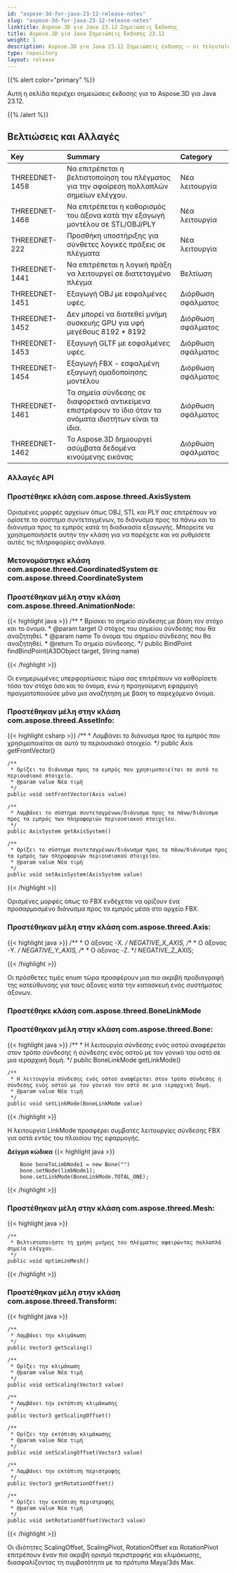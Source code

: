 ```yaml
---
id: "aspose-3d-for-java-23-12-release-notes"
slug: "aspose-3d-for-java-23-12-release-notes"
linktitle: Aspose.3D για Java 23.12 Σημειώσεις Έκδοσης
title: Aspose.3D για Java Σημειώσεις Έκδοσης 23.12
weight: 1
description: Aspose.3D για Java 23.12 Σημειώσεις έκδοσης – οι τελευταίες ενημερώσεις και διορθώσεις.
type: repository
layout: release
---
```


{{% alert color="primary" %}}

Αυτή η σελίδα περιέχει σημειώσεις έκδοσης για το Aspose.3D για Java 23.12.

{{% /alert %}}
## **Βελτιώσεις και Αλλαγές**

|**Key**|**Summary**|**Category**|
| :- | :- | :- |
| THREEDNET-1458 | Να επιτρέπεται η βελτιστοποίηση του πλέγματος για την αφαίρεση πολλαπλών σημείων ελέγχου. | Νέα λειτουργία |
| THREEDNET-1468 | Να επιτρέπεται η καθορισμός του άξονα κατά την εξαγωγή μοντέλου σε STL/OBJ/PLY | Νέα λειτουργία |
| THREEDNET-222 | Προσθήκη υποστήριξης για σύνθετες λογικές πράξεις σε πλέγματα | Νέα λειτουργία |
| THREEDNET-1441 | Να επιτρέπεται η λογική πράξη να λειτουργεί σε διατεταγμένο πλέγμα | Βελτίωση |
| THREEDNET-1451 | Εξαγωγή OBJ με εσφαλμένες υφές. | Διόρθωση σφάλματος |
| THREEDNET-1452 | Δεν μπορεί να διατεθεί μνήμη συσκευής GPU για υφή μεγέθους 8192 * 8192 | Διόρθωση σφάλματος |
| THREEDNET-1453 | Εξαγωγή GLTF με εσφαλμένες υφές. | Διόρθωση σφάλματος |
| THREEDNET-1454 | Εξαγωγή FBX - εσφαλμένη εξαγωγή ομαδοποίησης μοντέλου | Διόρθωση σφάλματος |
| THREEDNET-1461 | Τα σημεία σύνδεσης σε διαφορετικά αντικείμενα επιστρέφουν το ίδιο όταν τα ονόματα ιδιοτήτων είναι τα ίδια. | Διόρθωση σφάλματος |
| THREEDNET-1462 | Το Aspose.3D δημιουργεί ασύμβατα δεδομένα κινούμενης εικόνας | Διόρθωση σφάλματος |



### Αλλαγές API

### Προστέθηκε κλάση **com.aspose.threed.AxisSystem**
Ορισμένες μορφές αρχείων όπως OBJ, STL και PLY σας επιτρέπουν να ορίσετε το σύστημα συντεταγμένων, το διάνυσμα προς τα πάνω και το διάνυσμα προς τα εμπρός κατά τη διαδικασία εξαγωγής. Μπορείτε να χρησιμοποιήσετε αυτήν την κλάση για να παρέχετε και να ρυθμίσετε αυτές τις πληροφορίες ανάλογα.

### Μετονομάστηκε κλάση **com.aspose.threed.CoordinatedSystem** σε **com.aspose.threed.CoordinateSystem**

### Προστέθηκαν μέλη στην κλάση **com.aspose.threed.AnimationNode**:

{{< highlight java >}}
    /**
     * Βρίσκει το σημείο σύνδεσης με βάση τον στόχο και το όνομα.
     * @param target Ο στόχος του σημείου σύνδεσης που θα αναζητηθεί.
     * @param name Το όνομα του σημείου σύνδεσης που θα αναζητηθεί.
     * @return Το σημείο σύνδεσης.
     */
    public BindPoint findBindPoint(A3DObject target, String name)

{{< /highlight >}}

Οι ενημερωμένες υπερφορτώσεις τώρα σας επιτρέπουν να καθορίσετε τόσο τον στόχο όσο και το όνομα, ενώ η προηγούμενη εφαρμογή πραγματοποιούσε μόνο μια αναζήτηση με βάση το παρεχόμενο όνομα.


### Προστέθηκαν μέλη στην κλάση **com.aspose.threed.AssetInfo**:

{{< highlight csharp >}}
    /**
     * Λαμβάνει το διάνυσμα προς τα εμπρός που χρησιμοποιείται σε αυτό το περιουσιακό στοιχείο.
     */
    public Axis getFrontVector()
    
    /**
     * Ορίζει το διάνυσμα προς τα εμπρός που χρησιμοποιείται σε αυτό το περιουσιακό στοιχείο.
     * @param value Νέα τιμή
     */
    public void setFrontVector(Axis value)
    
    /**
     * Λαμβάνει το σύστημα συντεταγμένων/διάνυσμα προς τα πάνω/διάνυσμα προς τα εμπρός των πληροφοριών περιουσιακού στοιχείου.
     */
    public AxisSystem getAxisSystem()
    
    /**
     * Ορίζει το σύστημα συντεταγμένων/διάνυσμα προς τα πάνω/διάνυσμα προς τα εμπρός των πληροφοριών περιουσιακού στοιχείου.
     * @param value Νέα τιμή
     */
    public void setAxisSystem(AxisSystem value)

{{< /highlight >}}


Ορισμένες μορφές όπως το FBX ενδέχεται να ορίζουν ένα προσαρμοσμένο διάνυσμα προς τα εμπρός μέσα στο αρχείο FBX.


### Προστέθηκαν μέλη στην κλάση **com.aspose.threed.Axis**:

{{< highlight java >}}
    /**
     * Ο άξονας -X.
     */
    NEGATIVE_X_AXIS,
    /**
     * Ο άξονας -Y.
     */
    NEGATIVE_Y_AXIS,
    /**
     * Ο άξονας -Z.
     */
    NEGATIVE_Z_AXIS;

{{< /highlight >}}

Οι πρόσθετες τιμές enum τώρα προσφέρουν μια πιο ακριβή προδιαγραφή της κατεύθυνσης για τους άξονες κατά την κατασκευή ενός συστήματος άξονων.



### Προστέθηκε κλάση **com.aspose.threed.BoneLinkMode**
### Προστέθηκαν μέλη στην κλάση **com.aspose.threed.Bone**:

{{< highlight java >}}
    /**
     * Η λειτουργία σύνδεσης ενός οστού αναφέρεται στον τρόπο σύνδεσης ή σύνδεσης ενός οστού με τον γονικό του οστό σε μια ιεραρχική δομή.
     */
    public BoneLinkMode getLinkMode()
    
    /**
     * Η λειτουργία σύνδεσης ενός οστού αναφέρεται στον τρόπο σύνδεσης ή σύνδεσης ενός οστού με τον γονικό του οστό σε μια ιεραρχική δομή.
     * @param value Νέα τιμή
     */
    public void setLinkMode(BoneLinkMode value)

{{< /highlight >}}

Η λειτουργία LinkMode προσφέρει συμβατές λειτουργίες σύνδεσης FBX για οστά εντός του πλαισίου της εφαρμογής.

**Δείγμα κώδικα**
{{< highlight java >}}

        Bone boneToLimbNode1 = new Bone("")
        bone.setNode(limbNode1);
        bone.setLinkMode(BoneLinkMode.TOTAL_ONE);

{{< /highlight >}}



### Προστέθηκαν μέλη στην κλάση **com.aspose.threed.Mesh**:

{{< highlight java >}}

    /**
     * Βελτιστοποιήστε τη χρήση μνήμης του πλέγματος αφαιρώντας πολλαπλά σημεία ελέγχου.
     */
    public void optimizeMesh()

{{< /highlight >}}

### Προστέθηκαν μέλη στην κλάση **com.aspose.threed.Transform**:

{{< highlight java >}}

    /**
     * Λαμβάνει την κλιμάκωση
     */
    public Vector3 getScaling()
    
    /**
     * Ορίζει την κλιμάκωση
     * @param value Νέα τιμή
     */
    public void setScaling(Vector3 value)
    
    /**
     * Λαμβάνει την εκτόπιση κλιμάκωσης
     */
    public Vector3 getScalingOffset()
    
    /**
     * Ορίζει την εκτόπιση κλιμάκωσης
     * @param value Νέα τιμή
     */
    public void setScalingOffset(Vector3 value)

    /**
     * Λαμβάνει την εκτόπιση περιστροφής
     */
    public Vector3 getRotationOffset()
    
    /**
     * Ορίζει την εκτόπιση περιστροφής
     * @param value Νέα τιμή
     */
    public void setRotationOffset(Vector3 value)

{{< /highlight >}}

Οι ιδιότητες ScalingOffset, ScalingPivot, RotationOffset και RotationPivot επιτρέπουν έναν πιο ακριβή ορισμό περιστροφής και κλιμάκωσης, διασφαλίζοντας τη συμβατότητα με τα πρότυπα Maya/3ds Max.